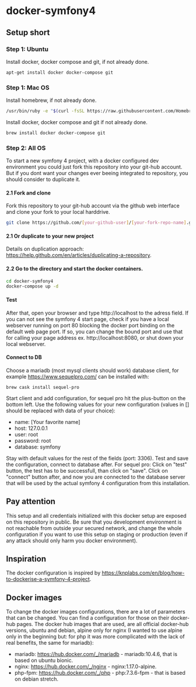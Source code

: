# docker-symfony4
## Setup short
### Step 1: Ubuntu
Install docker, docker compose and git, if not already done.
```bash
apt-get install docker docker-compose git
```
### Step 1: Mac OS
Install homebrew, if not already done.
```bash
/usr/bin/ruby -e "$(curl -fsSL https://raw.githubusercontent.com/Homebrew/install/master/install)"
```
Install docker, docker compose and git if not already done.
```bash
brew install docker docker-compose git
```
### Step 2: All OS
To start a new symfony 4 project, with a docker configured dev environment you could just fork this repository into your git-hub account. But if you dont want your changes ever beeing integrated to repository, you should consider to duplicate it.
#### 2.1 Fork and clone
Fork this repository to your git-hub account via the github web interface and clone your fork to your local harddrive.
```bash
git clone https://github.com/[your-github-user]/[your-fork-repo-name].git
```
#### 2.1 Or duplicate to your new project
Details on duplication approach: https://help.github.com/en/articles/duplicating-a-repository.
#### 2.2 Go to the directory and start the docker containers.
```bash
cd docker-symfony4
docker-compose up -d
```
#### Test
After that, open your browser and type http://localhost to the adress field. If you can not see the symfony 4 start page, check if you have a local webserver running on port 80 blocking the docker port binding on the default web page port.
If so, you can change the bound port and use that for calling your page address ex. http://localhost:8080, or shut down your local webserver.
#### Connect to DB
Choose a mariadb (most mysql clients should work) database client, for example https://www.sequelpro.com/ can be installed with:
```
brew cask install sequel-pro
```
Start client and add configuration, for sequel pro hit the plus-button on the bottom left. Use the following values for your new configuration (values in [] should be replaced with data of your choice):
- name: [Your favorite name]
- host: 127.0.0.1
- user: root
- password: root
- database: symfony

Stay with default values for the rest of the fields (port: 3306). Test and save the configuration, connect to database after. For sequel pro: Click on "test" button, the test has to be successfull, than click on "save". Click on "connect" button after, and now you are connected to the database server that will be used by the actual symfony 4 configuration from this installation.
## Pay attention
This setup and all credentials initialized with this docker setup are exposed on this repository in public. Be sure that you development environment is not reachable from outside your secured network, and change the whole configuration if you want to use this setup on staging or production (even if any attack should only harm you docker environment).

## Inspiration
The docker configuration is inspired by https://knplabs.com/en/blog/how-to-dockerise-a-symfony-4-project.

## Docker images
To change the docker images configurations, there are a lot of parameters that can be changed. You can find a configuration for those on their docker-hub pages. The docker hub images that are used, are all official docker-hub versions, ubuntu and debian, alpine only for nginx (I wanted to use alpine only in the beginning but: for php it was more complicated with the lack of real benefits, the same for mariadb):
+ mariadb: https://hub.docker.com/_/mariadb - mariadb:10.4.6, that is based on ubuntu bionic.
+ nginx: https://hub.docker.com/_/nginx - nginx:1.17.0-alpine.
+ php-fpm: https://hub.docker.com/_/php - php:7.3.6-fpm - that is based on debian stretch.
